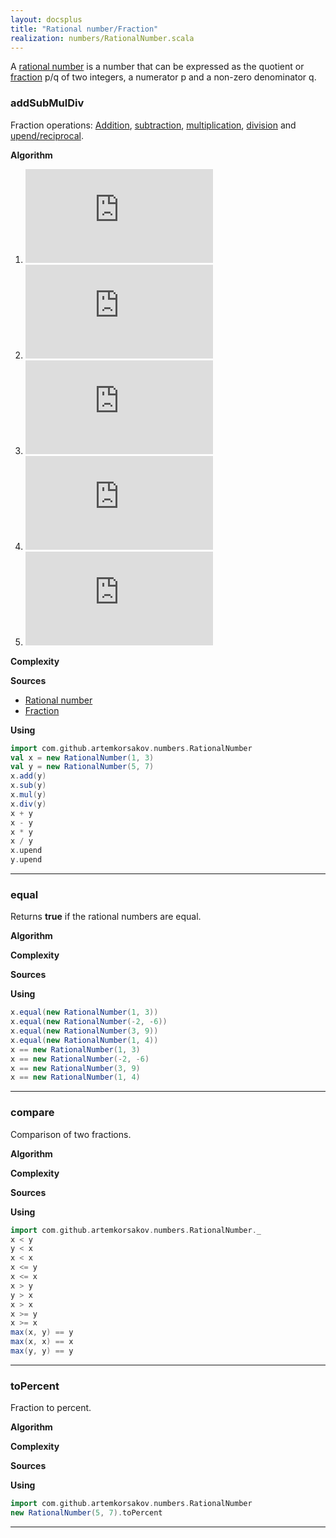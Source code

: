 ```yaml
---
layout: docsplus
title: "Rational number/Fraction"
realization: numbers/RationalNumber.scala
---
```


A [rational number](https://en.wikipedia.org/wiki/Rational_number) is a number that can be expressed as the quotient 
or [fraction](https://en.wikipedia.org/wiki/Fraction) p/q of two integers, a numerator p and a non-zero denominator q.

### addSubMulDiv
Fraction operations: [Addition](https://en.wikipedia.org/wiki/Rational_number#Addition), 
[subtraction](https://en.wikipedia.org/wiki/Rational_number#Subtraction),
[multiplication](https://en.wikipedia.org/wiki/Rational_number#Multiplication),
[division](https://en.wikipedia.org/wiki/Rational_number#Division) and 
[upend/reciprocal](https://en.wikipedia.org/wiki/Rational_number#Inverse).

**Algorithm**
1. ![f](http://latex.codecogs.com/svg.latex?%7B%5Cfrac%20%7Ba%7D%7Bb%7D%7D&plus;%7B%5Cfrac%20%7Bc%7D%7Bd%7D%7D=%7B%5Cfrac%20%7Bad&plus;bc%7D%7Bbd%7D%7D)
2. ![f](http://latex.codecogs.com/svg.latex?%7B%5Cfrac%20%7Ba%7D%7Bb%7D%7D-%7B%5Cfrac%20%7Bc%7D%7Bd%7D%7D=%7B%5Cfrac%20%7Bad-bc%7D%7Bbd%7D%7D)
3. ![f](http://latex.codecogs.com/svg.latex?%7B%5Cfrac%20%7Ba%7D%7Bb%7D%7D%5Ccdot%20%7B%5Cfrac%20%7Bc%7D%7Bd%7D%7D=%7B%5Cfrac%20%7Bac%7D%7Bbd%7D%7D)
4. ![f](http://latex.codecogs.com/svg.latex?%7B%5Cdisplaystyle%20%7B%5Cfrac%20%7B%5Cfrac%20%7Ba%7D%7Bb%7D%7D%7B%5Cfrac%20%7Bc%7D%7Bd%7D%7D%7D=%7B%5Cfrac%20%7Bad%7D%7Bbc%7D%7D%7D)
5. ![f](http://latex.codecogs.com/svg.latex?%7B%5Cdisplaystyle%20%5Cleft(%7B%5Cfrac%20%7Ba%7D%7Bb%7D%7D%5Cright)%5E%7B-1%7D=%7B%5Cfrac%20%7Bb%7D%7Ba%7D%7D%7D)

**Complexity** 
     
**Sources** 
- [Rational number](https://en.wikipedia.org/wiki/Rational_number)
- [Fraction](https://en.wikipedia.org/wiki/Fraction)

**Using**
```scala mdoc
import com.github.artemkorsakov.numbers.RationalNumber
val x = new RationalNumber(1, 3)
val y = new RationalNumber(5, 7)
x.add(y)
x.sub(y)
x.mul(y)
x.div(y)
x + y
x - y
x * y
x / y
x.upend
y.upend
```

---

### equal

Returns **true** if the rational numbers are equal.

**Algorithm**

**Complexity** 
     
**Sources** 

**Using**
```scala mdoc
x.equal(new RationalNumber(1, 3))
x.equal(new RationalNumber(-2, -6))
x.equal(new RationalNumber(3, 9))
x.equal(new RationalNumber(1, 4))
x == new RationalNumber(1, 3)
x == new RationalNumber(-2, -6)
x == new RationalNumber(3, 9)
x == new RationalNumber(1, 4)
```

---

### compare

Comparison of two fractions.

**Algorithm**

**Complexity** 
     
**Sources** 

**Using**
```scala mdoc
import com.github.artemkorsakov.numbers.RationalNumber._
x < y
y < x
x < x
x <= y
x <= x
x > y
y > x
x > x
x >= y
x >= x
max(x, y) == y
max(x, x) == x
max(y, y) == y
```

---

### toPercent

Fraction to percent.

**Algorithm**

**Complexity** 
     
**Sources** 

**Using**
```scala mdoc
import com.github.artemkorsakov.numbers.RationalNumber
new RationalNumber(5, 7).toPercent
```

---
